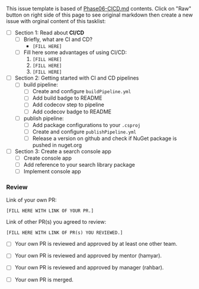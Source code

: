 This issue template is based of [Phase06-CICD.md](https://github.com/Star-Academy/codestar-internship/blob/master/Projects/Phase06-CICD/Phase06-CICD.md) contents.
Click on "Raw" button on right side of this page to see original markdown then create a new issue with orginal content of this tasklist:


- [ ] Section 1: Read about **CI/CD**
    - [ ] Briefly, what are CI and CD?
        - `[FILL HERE]`
    - [ ] Fill here some advantages of using CI/CD:
        1. `[FILL HERE]`
        1. `[FILL HERE]`
        1. `[FILL HERE]`
- [ ] Section 2: Getting started with CI and CD pipelines
    - [ ] build pipeline:
        - [ ] Create and configure `buildPipeline.yml`
        - [ ] Add build badge to README
        - [ ] Add codecov step to pipeline
        - [ ] Add codecov badge to README
    - [ ] publish pipeline:
        - [ ] Add package configurations to your `.csproj`
        - [ ] Create and configure `publishPipeline.yml`
        - [ ] Release a version on github and check if NuGet package is pushed in nuget.org
- [ ] Section 3: Create a search console app
    - [ ] Create console app
    - [ ] Add reference to your search library package
    - [ ] Implement console app
    
### Review

Link of your own PR:

`[FILL HERE WITH LINK OF YOUR PR.]`

Link of other PR(s) you agreed to review:

`[FILL HERE WITH LINK OF PR(s) YOU REVIEWED.]`


- [ ] Your own PR is reviewed and approved by at least one other team.

- [ ] Your own PR is reviewed and approved by mentor (hamyar).

- [ ] Your own PR is reviewed and approved by manager (rahbar).

- [ ] Your own PR is merged.
